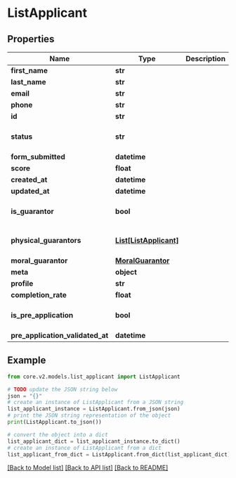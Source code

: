 # ListApplicant


## Properties

Name | Type | Description | Notes
------------ | ------------- | ------------- | -------------
**first_name** | **str** |  | [optional] 
**last_name** | **str** |  | [optional] 
**email** | **str** |  | [optional] 
**phone** | **str** |  | [optional] 
**id** | **str** |  | [optional] 
**status** | **str** |  | [optional] [default to 'NEW']
**form_submitted** | **datetime** |  | [optional] 
**score** | **float** |  | [optional] 
**created_at** | **datetime** |  | [optional] 
**updated_at** | **datetime** |  | [optional] 
**is_guarantor** | **bool** |  | [optional] [default to False]
**physical_guarantors** | [**List[ListApplicant]**](ListApplicant.md) |  | [optional] [default to []]
**moral_guarantor** | [**MoralGuarantor**](MoralGuarantor.md) |  | [optional] 
**meta** | **object** |  | [optional] 
**profile** | **str** |  | [optional] 
**completion_rate** | **float** |  | [optional] 
**is_pre_application** | **bool** |  | [optional] [default to False]
**pre_application_validated_at** | **datetime** |  | [optional] 

## Example

```python
from core.v2.models.list_applicant import ListApplicant

# TODO update the JSON string below
json = "{}"
# create an instance of ListApplicant from a JSON string
list_applicant_instance = ListApplicant.from_json(json)
# print the JSON string representation of the object
print(ListApplicant.to_json())

# convert the object into a dict
list_applicant_dict = list_applicant_instance.to_dict()
# create an instance of ListApplicant from a dict
list_applicant_from_dict = ListApplicant.from_dict(list_applicant_dict)
```
[[Back to Model list]](../README.md#documentation-for-models) [[Back to API list]](../README.md#documentation-for-api-endpoints) [[Back to README]](../README.md)


